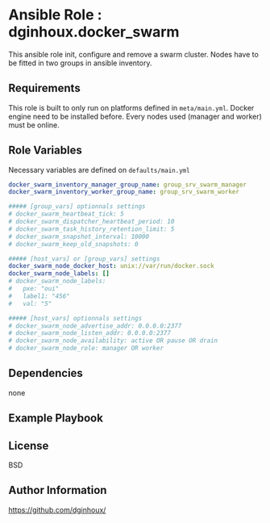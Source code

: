 Ansible Role : dginhoux.docker_swarm
=========

This ansible role init, configure and remove a swarm cluster.
Nodes have to be fitted in two groups in ansible inventory.



Requirements
------------

This role is built to only run on platforms defined in `meta/main.yml`.
Docker engine need to be installed before.
Every nodes used (manager and worker) must be online.


Role Variables
--------------

Necessary variables are defined on `defaults/main.yml`

```yaml
docker_swarm_inventory_manager_group_name: group_srv_swarm_manager
docker_swarm_inventory_worker_group_name: group_srv_swarm_worker

##### [group_vars] optionnals settings
# docker_swarm_heartbeat_tick: 5
# docker_swarm_dispatcher_heartbeat_period: 10
# docker_swarm_task_history_retention_limit: 5
# docker_swarm_snapshot_interval: 10000
# docker_swarm_keep_old_snapshots: 0

##### [host_vars] or [group_vars] settings
docker_swarm_node_docker_host: unix://var/run/docker.sock
docker_swarm_node_labels: []
# docker_swarm_node_labels:
#   pxe: "oui"
#   label1: "456"
#   val: "5"

##### [host_vars] optionnals settings
# docker_swarm_node_advertise_addr: 0.0.0.0:2377
# docker_swarm_node_listen_addr: 0.0.0.0:2377
# docker_swarm_node_availability: active OR pause OR drain
# docker_swarm_node_role: manager OR worker
```


Dependencies
------------

none


Example Playbook
----------------



License
-------

BSD


Author Information
------------------

https://github.com/dginhoux/
